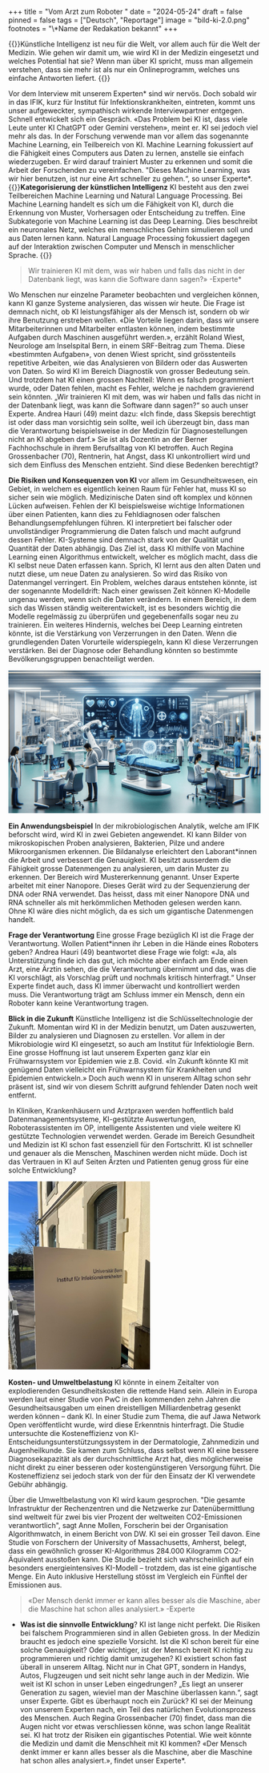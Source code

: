 +++
title = "Vom Arzt zum Roboter "
date = "2024-05-24"
draft = false
pinned = false
tags = ["Deutsch", "Reportage"]
image = "bild-ki-2.0.png"
footnotes = "\\*Name der Redakation bekannt"
+++
![]()

{{<lead>}}Künstliche Intelligenz ist neu für die Welt, vor allem auch für die Welt der Medizin. Wie gehen wir damit um, wie wird KI in der Medizin eingesetzt und welches Potential hat sie? Wenn man über KI spricht, muss man allgemein verstehen, dass sie mehr ist als nur ein Onlineprogramm, welches uns einfache Antworten liefert. {{</lead>}}

Vor dem Interview mit unserem Experten\* sind wir nervös. Doch sobald wir in das IFIK, kurz für Institut für Infektionskrankheiten, eintreten, kommt uns unser aufgeweckter, sympathisch wirkende Interviewpartner entgegen. Schnell entwickelt sich ein Gespräch. «Das Problem bei KI ist, dass viele Leute unter KI ChatGPT oder Gemini verstehen», meint er. KI sei jedoch viel mehr als das. In der Forschung verwende man vor allem das sogenannte Machine Learning, ein Teilbereich von KI. Machine Learning fokussiert auf die Fähigkeit eines Computers aus Daten zu lernen, anstelle sie einfach wiederzugeben. Er wird darauf trainiert Muster zu erkennen und somit die Arbeit der Forschenden zu vereinfachen. "Dieses Machine Learning, was wir hier benutzen, ist nur eine Art schneller zu gehen.“, so unser Experte\*.
{{<box>}}**Kategorisierung der künstlichen Intelligenz** KI besteht aus den zwei Teilbereichen Machine Learning und Natural Language Processing. Bei Machine Learning handelt es sich um die Fähigkeit von KI, durch die Erkennung von Muster, Vorhersagen oder Entscheidung zu treffen. Eine Subkategorie von Machine Learning ist das Deep Learning. Dies beschreibt ein neuronales Netz, welches ein menschliches Gehirn simulieren soll und aus Daten lernen kann. Natural Language Processing fokussiert dagegen auf der Interaktion zwischen Computer und Mensch in menschlicher Sprache. {{</box>}}

> Wir trainieren KI mit dem, was wir haben und falls das nicht in der Datenbank liegt, was kann die Software dann sagen?» -Experte*

Wo Menschen nur einzelne Parameter beobachten und vergleichen können, kann KI ganze Systeme analysieren, das wissen wir heute. Die Frage ist demnach nicht, ob KI leistungsfähiger als der Mensch ist, sondern ob wir ihre Benutzung erstreben wollen. 
«Die Vorteile liegen darin, dass wir unsere Mitarbeiterinnen und Mitarbeiter entlasten können, indem bestimmte Aufgaben durch Maschinen ausgeführt werden.», erzählt Roland Wiest, Neurologe am Inselspital Bern, in einem SRF-Beitrag zum Thema. Diese «bestimmten Aufgaben», von denen Wiest spricht, sind grösstenteils repetitive Arbeiten, wie das Analysieren von Bildern oder das Auswerten von Daten. So wird KI im Bereich Diagnostik von grosser Bedeutung sein. Und trotzdem hat KI einen grossen Nachteil: Wenn es falsch programmiert wurde, oder Daten fehlen, macht es Fehler, welche je nachdem gravierend sein könnten. „Wir trainieren KI mit dem, was wir haben und falls das nicht in der Datenbank liegt, was kann die Software dann sagen?“ so auch unser Experte.
Andrea Hauri (49) meint dazu: «Ich finde, dass Skepsis berechtigt ist oder dass man vorsichtig sein sollte, weil ich überzeugt bin, dass man die Verantwortung beispielsweise in der Medizin für Diagnosestellungen nicht an KI abgeben darf.» Sie ist als Dozentin an der Berner Fachhochschule in ihrem Berufsalltag von KI betroffen. Auch Regina Grossenbacher (70), Rentnerin, hat Angst, dass KI unkontrolliert wird und sich dem Einfluss des Menschen entzieht. Sind diese Bedenken berechtigt? 

**Die Risiken und Konsequenzen von KI** vor allem im Gesundheitswesen, ein Gebiet, in welchem es eigentlich keinen Raum für Fehler hat, muss KI so sicher sein wie möglich. Medizinische Daten sind oft komplex und können Lücken aufweisen. Fehlen der KI beispielsweise wichtige Informationen über einen Patienten, kann dies zu Fehldiagnosen oder falschen Behandlungsempfehlungen führen. KI interpretiert bei falscher oder unvollständiger Programmierung die Daten falsch und macht aufgrund dessen Fehler. KI-Systeme sind demnach stark von der Qualität und Quantität der Daten abhängig. Das Ziel ist, dass KI mithilfe von Machine Learning einen Algorithmus entwickelt, welcher es möglich macht, dass die KI selbst neue Daten erfassen kann. Sprich, KI lernt aus den alten Daten und nutzt diese, um neue Daten zu analysieren. So wird das Risiko von Datenmangel verringert. Ein Problem, welches daraus entstehen könnte, ist der sogenannte Modelldrift: Nach einer gewissen Zeit können KI-Modelle ungenau werden, wenn sich die Daten verändern. In einem Bereich, in dem sich das Wissen ständig weiterentwickelt, ist es besonders wichtig die Modelle regelmässig zu überprüfen und gegebenenfalls sogar neu zu trainieren. Ein weiteres Hindernis, welches bei Deep Learning eintreten könnte, ist die Verstärkung von Verzerrungen in den Daten. Wenn die grundlegenden Daten Vorurteile widerspiegeln, kann KI diese Verzerrungen verstärken. Bei der Diagnose oder Behandlung könnten so bestimmte Bevölkerungsgruppen benachteiligt werden.

![Abb. 2: KI generiertes Bild auf welchem man die potenzielle Zukunft sehen kann. (Quelle: ChatGPT4)](bild-ki-2.0.png)

**Ein Anwendungsbeispiel** In der mikrobiologischen Analytik, welche am IFIK beforscht wird, wird KI in zwei Gebieten angewendet. KI kann Bilder von mikroskopischen Proben analysieren, Bakterien, Pilze und andere Mikroorganismen erkennen. Die Bildanalyse erleichtert den Laborant*innen die Arbeit und verbessert die Genauigkeit. KI besitzt ausserdem die Fähigkeit grosse Datenmengen zu analysieren, um darin Muster zu erkennen. Der Bereich wird Mustererkennung genannt. Unser Experte arbeitet mit einer Nanopore. Dieses Gerät wird zu der Sequenzierung der DNA oder RNA verwendet. Das heisst, dass mit einer Nanopore DNA und RNA schneller als mit herkömmlichen Methoden gelesen werden kann. Ohne KI wäre dies nicht möglich, da es sich um gigantische Datenmengen handelt.

**Frage der Verantwortung** Eine grosse Frage bezüglich KI ist die Frage der Verantwortung. Wollen Patient*innen ihr Leben in die Hände eines Roboters geben? Andrea Hauri (49) beantwortet diese Frage wie folgt: «Ja, als Unterstützung finde ich das gut, ich möchte aber einfach am Ende einen Arzt, eine Ärztin sehen, die die Verantwortung übernimmt und das, was die KI vorschlägt, als Vorschlag prüft und nochmals kritisch hinterfragt.“ Unser Experte findet auch, dass KI immer überwacht und kontrolliert werden muss. Die Verantwortung trägt am Schluss immer ein Mensch, denn ein Roboter kann keine Verantwortung tragen.

**Blick in die Zukunft** Künstliche Intelligenz ist die Schlüsseltechnologie der Zukunft. Momentan wird KI in der Medizin benutzt, um Daten auszuwerten, Bilder zu analysieren und Diagnosen zu erstellen. Vor allem in der Mikrobiologie wird KI eingesetzt, so auch am Institut für Infektiologie Bern. Eine grosse Hoffnung ist laut unserem Experten ganz klar ein Frühwarnsystem vor Epidemien wie z.B. Covid. «In Zukunft könnte KI mit genügend Daten vielleicht ein Frühwarnsystem für Krankheiten und Epidemien entwickeln.» Doch auch wenn KI in unserem Alltag schon sehr präsent ist, sind wir von diesem Schritt aufgrund fehlender Daten noch weit entfernt. 

In Kliniken, Krankenhäusern und Arztpraxen werden hoffentlich bald Datenmanagementsysteme, KI-gestützte Auswertungen, Roboterassistenten im OP, intelligente Assistenten und viele weitere KI gestützte Technologien verwendet werden. Gerade im Bereich Gesundheit und Medizin ist KI schon fast essenziell für den Fortschritt. KI ist schneller und genauer als die Menschen, Maschinen werden nicht müde. Doch ist das Vertrauen in KI auf Seiten Ärzten und Patienten genug gross für eine solche Entwicklung?

![Institut für Infektionskrankheiten Bern (Quelle:  Mia Grossenbacher, 22.03.2024)](bild-ifk.png)

**Kosten- und Umweltbelastung** KI könnte in einem Zeitalter von explodierenden Gesundheitskosten die rettende Hand sein. Allein in Europa werden laut einer Studie von PwC in den kommenden zehn Jahren die Gesundheitsausgaben um einen dreistelligen Milliardenbetrag gesenkt werden können – dank KI. In einer Studie zum Thema, die auf Jawa Network Open veröffentlicht wurde, wird diese Erkenntnis hinterfragt. Die Studie untersuchte die Kosteneffizienz von KI-Entscheidungsunterstützungssystem in der Dermatologie, Zahnmedizin und Augenheilkunde. Sie kamen zum Schluss, dass selbst wenn KI eine bessere Diagnosekapazität als der durchschnittliche Arzt hat, dies möglicherweise nicht direkt zu einer besseren oder kostengünstigeren Versorgung führt. Die Kosteneffizienz sei jedoch stark von der für den Einsatz der KI verwendete Gebühr abhängig. 

Über die Umweltbelastung von KI wird kaum gesprochen. "Die gesamte Infrastruktur der Rechenzentren und die Netzwerke zur Datenübermittlung sind weltweit für zwei bis vier Prozent der weltweiten CO2-Emissionen verantwortlich", sagt Anne Mollen, Forscherin bei der Organisation Algorithmwatch, in einem Bericht von DW. KI sei ein grosser Teil davon. Eine Studie von Forschern der University of Massachusetts, Amherst, belegt, dass ein gewöhnlich grosser KI-Algorithmus 284.000 Kilogramm CO2-Äquivalent ausstoßen kann. Die Studie bezieht sich wahrscheinlich auf ein besonders energieintensives KI-Modell – trotzdem, das ist eine gigantische Menge. Ein Auto inklusive Herstellung stösst im Vergleich ein Fünftel der Emissionen aus.

> «Der Mensch denkt immer er kann alles besser als die Maschine, aber die Maschine hat schon alles analysiert.» -Experte

* **Was ist die sinnvolle Entwicklung**? KI ist lange nicht perfekt. Die Risiken bei falschem Programmieren sind in allen Gebieten gross. In der Medizin braucht es jedoch eine spezielle Vorsicht. Ist die KI schon bereit für eine solche Genauigkeit? Oder wichtiger, ist der Mensch bereit KI richtig zu programmieren und richtig damit umzugehen? KI existiert schon fast überall in unserem Alltag. Nicht nur in Chat GPT, sondern in Handys, Autos, Flugzeugen und seit nicht sehr lange auch in der Medizin. Wie weit ist KI schon in unser Leben eingedrungen? „Es liegt an unserer Generation zu sagen, wieviel man der Maschine überlassen kann.“, sagt unser Experte. Gibt es überhaupt noch ein Zurück? KI sei der Meinung von unserem Experten nach, ein Teil des natürlichen Evolutionsprozess des Menschen. Auch Regina Grossenbacher (70) findet, dass man die Augen nicht vor etwas verschliessen könne, was schon lange Realität sei. 
  KI hat trotz der Risiken ein gigantisches Potential. Wie weit könnte die Medizin und damit die Menschheit mit KI kommen? «Der Mensch denkt immer er kann alles besser als die Maschine, aber die Maschine hat schon alles analysiert.», findet unser Experte*.